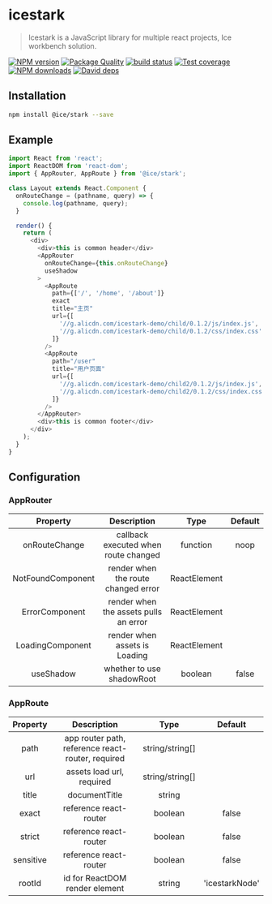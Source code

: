 # icestark

> Icestark is a JavaScript library for multiple react projects, Ice workbench solution.

[![NPM version](https://img.shields.io/npm/v/@ice/stark.svg?style=flat)](https://npmjs.org/package/@ice/stark)
[![Package Quality](https://npm.packagequality.com/shield/@ice%2Fstark.svg)](https://packagequality.com/#?package=@ice/stark)
[![build status](https://img.shields.io/travis/ice-lab/icestark.svg?style=flat-square)](https://travis-ci.org/ice-lab/icestark)
[![Test coverage](https://img.shields.io/codecov/c/github/ice-lab/icestark.svg?style=flat-square)](https://codecov.io/gh/ice-lab/icestark)
[![NPM downloads](http://img.shields.io/npm/dm/@ice/stark.svg?style=flat)](https://npmjs.org/package/@ice/stark)
[![David deps](https://img.shields.io/david/ice-lab/icestark.svg?style=flat-square)](https://david-dm.org/ice-lab/icestark)

## Installation

```bash
npm install @ice/stark --save
```

## Example

```javascript
import React from 'react';
import ReactDOM from 'react-dom';
import { AppRouter, AppRoute } from '@ice/stark';

class Layout extends React.Component {
  onRouteChange = (pathname, query) => {
    console.log(pathname, query);
  }

  render() {
    return (
      <div>
        <div>this is common header</div>
        <AppRouter
          onRouteChange={this.onRouteChange}
          useShadow
        >
          <AppRoute
            path={['/', '/home', '/about']}
            exact
            title="主页"
            url={[
              '//g.alicdn.com/icestark-demo/child/0.1.2/js/index.js',
              '//g.alicdn.com/icestark-demo/child/0.1.2/css/index.css'
            ]}
          />
          <AppRoute
            path="/user"
            title="用户页面"
            url={[
              '//g.alicdn.com/icestark-demo/child2/0.1.2/js/index.js',
              '//g.alicdn.com/icestark-demo/child2/0.1.2/css/index.css'
            ]}
          />
        </AppRouter>
        <div>this is common footer</div>
      </div>
    );
  }
}
```

## Configuration

### AppRouter

|     Property      |              Description              |     Type     | Default |
| :---------------: | :-----------------------------------: | :----------: | :-----: |
|   onRouteChange   | callback executed when route changed  |   function   |  noop   |
| NotFoundComponent |  render when the route changed error  | ReactElement |         |
|  ErrorComponent   | render when the assets pulls an error | ReactElement |         |
| LoadingComponent  |     render when assets is Loading     | ReactElement |         |
|     useShadow     |       whether to use shadowRoot       |   boolean    |  false  |


### AppRoute

| Property  |                    Description                    |      Type       |    Default     |
| :-------: | :-----------------------------------------------: | :-------------: | :------------: |
|   path    | app router path, reference react-router, required | string/string[] |                |
|    url    |             assets load url, required             | string/string[] |                |
|   title   |                   documentTitle                   |     string      |                |
|   exact   |              reference react-router               |     boolean     |     false      |
|  strict   |              reference react-router               |     boolean     |     false      |
| sensitive |              reference react-router               |     boolean     |     false      |
|  rootId   |          id for ReactDOM render element           |     string      | 'icestarkNode' |
